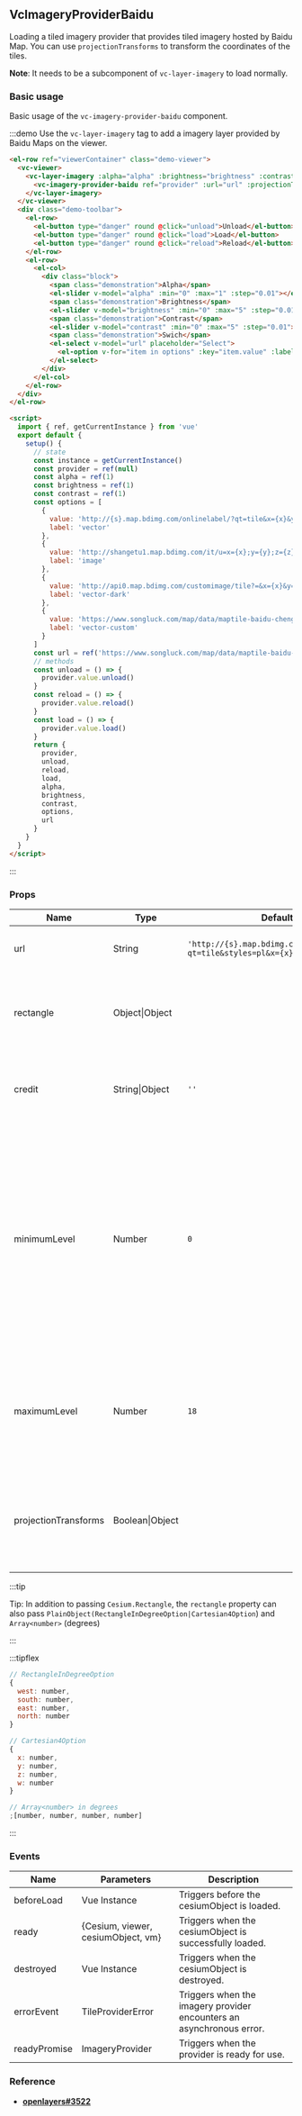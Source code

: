 ## VcImageryProviderBaidu

Loading a tiled imagery provider that provides tiled imagery hosted by Baidu Map. You can use `projectionTransforms` to transform the coordinates of the tiles.

**Note**: It needs to be a subcomponent of `vc-layer-imagery` to load normally.

### Basic usage

Basic usage of the `vc-imagery-provider-baidu` component.

:::demo Use the `vc-layer-imagery` tag to add a imagery layer provided by Baidu Maps on the viewer.

```html
<el-row ref="viewerContainer" class="demo-viewer">
  <vc-viewer>
    <vc-layer-imagery :alpha="alpha" :brightness="brightness" :contrast="contrast">
      <vc-imagery-provider-baidu ref="provider" :url="url" :projectionTransforms="{ form: 'BD09', to: 'WGS84' }"></vc-imagery-provider-baidu>
    </vc-layer-imagery>
  </vc-viewer>
  <div class="demo-toolbar">
    <el-row>
      <el-button type="danger" round @click="unload">Unload</el-button>
      <el-button type="danger" round @click="load">Load</el-button>
      <el-button type="danger" round @click="reload">Reload</el-button>
    </el-row>
    <el-row>
      <el-col>
        <div class="block">
          <span class="demonstration">Alpha</span>
          <el-slider v-model="alpha" :min="0" :max="1" :step="0.01"></el-slider>
          <span class="demonstration">Brightness</span>
          <el-slider v-model="brightness" :min="0" :max="5" :step="0.01"></el-slider>
          <span class="demonstration">Contrast</span>
          <el-slider v-model="contrast" :min="0" :max="5" :step="0.01"></el-slider>
          <span class="demonstration">Swich</span>
          <el-select v-model="url" placeholder="Select">
            <el-option v-for="item in options" :key="item.value" :label="item.label" :value="item.value"> </el-option>
          </el-select>
        </div>
      </el-col>
    </el-row>
  </div>
</el-row>

<script>
  import { ref, getCurrentInstance } from 'vue'
  export default {
    setup() {
      // state
      const instance = getCurrentInstance()
      const provider = ref(null)
      const alpha = ref(1)
      const brightness = ref(1)
      const contrast = ref(1)
      const options = [
        {
          value: 'http://{s}.map.bdimg.com/onlinelabel/?qt=tile&x={x}&y={y}&z={z}&styles=pl&scaler=1&p=1',
          label: 'vector'
        },
        {
          value: 'http://shangetu1.map.bdimg.com/it/u=x={x};y={y};z={z};v=009;type=sate&fm=46',
          label: 'image'
        },
        {
          value: 'http://api0.map.bdimg.com/customimage/tile?=&x={x}&y={y}&z={z}&scale=1&customid=midnight',
          label: 'vector-dark'
        },
        {
          value: 'https://www.songluck.com/map/data/maptile-baidu-chengdu/{z}/{x}/{y}.png',
          label: 'vector-custom'
        }
      ]
      const url = ref('https://www.songluck.com/map/data/maptile-baidu-chengdu/{z}/{x}/{y}.png')
      // methods
      const unload = () => {
        provider.value.unload()
      }
      const reload = () => {
        provider.value.reload()
      }
      const load = () => {
        provider.value.load()
      }
      return {
        provider,
        unload,
        reload,
        load,
        alpha,
        brightness,
        contrast,
        options,
        url
      }
    }
  }
</script>
```

:::

### Props

<!-- prettier-ignore -->
| Name | Type | Default | Description |
| ---- | ---- | ------- | ----------- |
| url | String | `'http://{s}.map.bdimg.com/onlinelabel/?qt=tile&styles=pl&x={x}&y={y}&z={z}'` | `optional` Specify the service address. |
| rectangle | Object\|Object | | `optional` The rectangle of the layer. This parameter is ignored when accessing a tiled layer. |
| credit | String\|Object | `''` | `optional` A credit for the data source, which is displayed on the canvas. |
| minimumLevel | Number | `0` | `optional` The minimum level-of-detail supported by the imagery provider. Take care when specifying this that the number of tiles at the minimum level is small, such as four or less. A larger number is likely to result in rendering problems. |
| maximumLevel | Number | `18` | `optional` The maximum level-of-detail supported by the imagery provider, or undefined if there is no limit. |
| projectionTransforms | Boolean\|Object |  | `optional` Specify the projection transformation parameters. such as { from: 'BD09', to: 'WGS84' }** |

:::tip

Tip: In addition to passing `Cesium.Rectangle`, the `rectangle` property can also pass `PlainObject(RectangleInDegreeOption|Cartesian4Option`) and `Array<number>` (degrees)

:::

:::tipflex

```js
// RectangleInDegreeOption
{
  west: number,
  south: number,
  east: number,
  north: number
}
```

```js
// Cartesian4Option
{
  x: number,
  y: number,
  z: number,
  w: number
}
```

```js
// Array<number> in degrees
;[number, number, number, number]
```

:::

### Events

| Name         | Parameters                         | Description                                                          |
| ------------ | ---------------------------------- | -------------------------------------------------------------------- |
| beforeLoad   | Vue Instance                       | Triggers before the cesiumObject is loaded.                          |
| ready        | {Cesium, viewer, cesiumObject, vm} | Triggers when the cesiumObject is successfully loaded.               |
| destroyed    | Vue Instance                       | Triggers when the cesiumObject is destroyed.                         |
| errorEvent   | TileProviderError                  | Triggers when the imagery provider encounters an asynchronous error. |
| readyPromise | ImageryProvider                    | Triggers when the provider is ready for use.                         |

### Reference

- **[openlayers#3522](https://github.com/openlayers/openlayers/issues/3522)**

